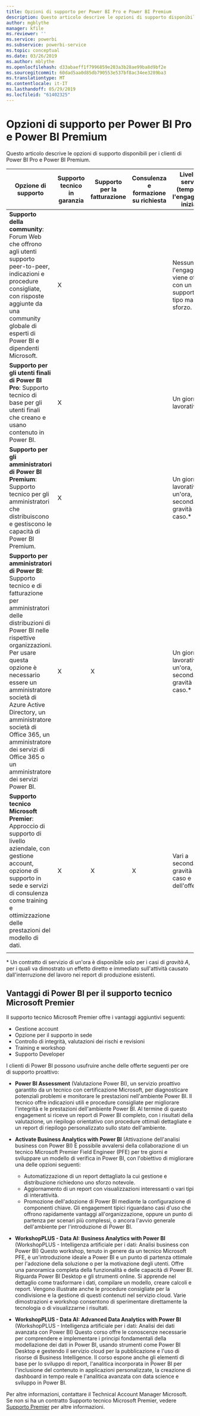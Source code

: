 ```yaml
---
title: Opzioni di supporto per Power BI Pro e Power BI Premium
description: Questo articolo descrive le opzioni di supporto disponibili per i clienti di Power BI Pro e Power BI Premium.
author: mgblythe
manager: kfile
ms.reviewer: ''
ms.service: powerbi
ms.subservice: powerbi-service
ms.topic: conceptual
ms.date: 03/26/2019
ms.author: mblythe
ms.openlocfilehash: d33abaeff1f7996859e203a3b28ae99ba8d9bf2e
ms.sourcegitcommit: 60dad5aa0d85db790553e537bf8ac34ee3289ba3
ms.translationtype: MT
ms.contentlocale: it-IT
ms.lasthandoff: 05/29/2019
ms.locfileid: "61402325"
---
```

# <a name="power-bi-pro-and-power-bi-premium-support-options"></a>Opzioni di supporto per Power BI Pro e Power BI Premium

Questo articolo descrive le opzioni di supporto disponibili per i clienti di Power BI Pro e Power BI Premium.

| **Opzione di supporto** | **Supporto tecnico in garanzia** | **Supporto per la fatturazione** | **Consulenza e formazione su richiesta** | **Livello di servizio <br>(tempo per l'engagement iniziale)** | **Canale di supporto** |
| --- | --- | --- | --- | --- | --- |
| **Supporto della community**: Forum Web che offrono agli utenti supporto peer-to-peer, indicazioni e procedure consigliate, con risposte aggiunte da una community globale di esperti di Power BI e dipendenti Microsoft. | X |   |   | Nessuno, l'engagement viene offerto con un supporto di tipo massimo sforzo. | [Community di Power BI](https://community.powerbi.com) |
| **Supporto per gli utenti finali di Power BI Pro**: Supporto tecnico di base per gli utenti finali che creano e usano contenuto in Power BI. | X |   |   | Un giorno lavorativo. | [Sito del supporto tecnico di Power BI](https://support.powerbi.com)  |
| **Supporto per gli amministratori di Power BI Premium**: Supporto tecnico per gli amministratori che distribuiscono e gestiscono le capacità di Power BI Premium. | X |   |   | Un giorno lavorativo o un'ora, a seconda della gravità del caso.\* | [Sito del supporto tecnico di Power BI](https://support.powerbi.com)<br>OPPURE<br>[Interfaccia di amministrazione di Microsoft 365](https://portal.office.com/adminportal)<br>OPPURE<br> Layout |
| **Supporto per amministratori di Power BI**: Supporto tecnico e di fatturazione per amministratori delle distribuzioni di Power BI nelle rispettive organizzazioni.  Per usare questa opzione è necessario essere un amministratore società di Azure Active Directory, un amministratore società di Office 365, un amministratore dei servizi di Office 365 o un amministratore dei servizi Power BI. | X | X |   | Un giorno lavorativo o un'ora, a seconda della gravità del caso.\* | [Interfaccia di amministrazione di Microsoft 365](https://portal.office.com/adminportal)<br>OPPURE<br> Layout |
| **Supporto tecnico Microsoft Premier**: Approccio di supporto di livello aziendale, con gestione account, opzione di supporto in sede e servizi di consulenza come training e ottimizzazione delle prestazioni del modello di dati. | X | X | X | Vari a seconda della gravità del caso e dell'offerta.\* | Technical Account Manager <br>OPPURE<br> [Interfaccia di amministrazione di Microsoft 365](https://portal.office.com/adminportal) |
| | | | | | |

\* Un contratto di servizio di un'ora è disponibile solo per i casi di _gravità A_, per i quali va dimostrato un effetto diretto e immediato sull'attività causato dall'interruzione del lavoro nei report di produzione esistenti.

## <a name="power-bi-benefits-for-microsoft-premier-support"></a>Vantaggi di Power BI per il supporto tecnico Microsoft Premier

Il supporto tecnico Microsoft Premier offre i vantaggi aggiuntivi seguenti:

- Gestione account
- Opzione per il supporto in sede
- Controllo di integrità, valutazioni dei rischi e revisioni
- Training e workshop
- Supporto Developer

I clienti di Power BI possono usufruire anche delle offerte seguenti per ore di supporto proattivo:

 - **Power BI Assessment** (Valutazione Power BI), un servizio proattivo garantito da un tecnico con certificazione Microsoft, per diagnosticare potenziali problemi e monitorare le prestazioni nell'ambiente Power BI. Il tecnico offre indicazioni utili e procedure consigliate per migliorare l'integrità e le prestazioni dell'ambiente Power BI. Al termine di questo engagement si riceve un report di Power BI completo, con i risultati della valutazione, un riepilogo orientativo con procedure ottimali dettagliate e un report di riepilogo personalizzato sullo stato dell'ambiente.

 - **Activate Business Analytics with Power BI** (Attivazione dell'analisi business con Power BI) È possibile avvalersi della collaborazione di un tecnico Microsoft Premier Field Engineer (PFE) per tre giorni e sviluppare un modello di verifica in Power BI, con l'obiettivo di migliorare una delle opzioni seguenti:
    - Automatizzazione di un report dettagliato la cui gestione e distribuzione richiedono uno sforzo notevole.
    - Aggiornamento di un report con visualizzazioni interessanti o vari tipi di interattività. 
    - Promozione dell'adozione di Power BI mediante la configurazione di componenti chiave. Gli engagement tipici riguardano casi d'uso che offrono rapidamente vantaggi all'organizzazione, oppure un punto di partenza per scenari più complessi, o ancora l'avvio generale dell'ambiente per l'introduzione di Power BI.

  - **WorkshopPLUS - Data AI: Business Analytics with Power BI** (WorkshopPLUS - Intelligenza artificiale per i dati: Analisi business con Power BI) Questo workshop, tenuto in genere da un tecnico Microsoft PFE, è un'introduzione ideale a Power BI e un punto di partenza ottimale per l'adozione della soluzione o per la motivazione degli utenti.
Offre una panoramica completa della funzionalità e delle capacità di Power BI. Riguarda Power BI Desktop e gli strumenti online. Si apprende nel dettaglio come trasformare i dati, compilare un modello, creare calcoli e report. Vengono illustrate anche le procedure consigliate per la condivisione e la gestione di questi contenuti nel servizio cloud. Varie dimostrazioni e workshop consentono di sperimentare direttamente la tecnologia o di visualizzarne i risultati.

  - **WorkshopPLUS - Data AI: Advanced Data Analytics with Power BI** (WorkshopPLUS - Intelligenza artificiale per i dati: Analisi dei dati avanzata con Power BI) Questo corso offre le conoscenze necessarie per comprendere e implementare i principi fondamentali della modellazione dei dati in Power BI, usando strumenti come Power BI Desktop e gestendo il servizio cloud per la pubblicazione e l'uso di risorse di Business Intelligence. Il corso espone anche gli elementi di base per lo sviluppo di report, l'analitica incorporata in Power BI per l'inclusione del contenuto in applicazioni personalizzate, la creazione di dashboard in tempo reale e l'analitica avanzata con data science e sviluppo in Power BI.

Per altre informazioni, contattare il Technical Account Manager Microsoft. Se non si ha un contratto Supporto tecnico Microsoft Premier, vedere [Supporto Premier](https://support.microsoft.com/en-us/premier) per altre informazioni.
